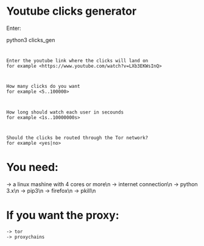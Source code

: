 # Youtube clicks generator

Enter:
  
  python3 clicks_gen <URL> <clicks> <watch time> <proxy>
  
  # <URL> 
    Enter the youtube link where the clicks will land on
    for example <https://www.youtube.com/watch?v=LXb3EKWsInQ>
  # <clicks> 
    How many clicks do you want
    for example <5..100000>
  # <watch time> 
    How long should watch each user in secounds
    for example <1s..10000000s>
  # <proxy> 
    Should the clicks be routed through the Tor network?
    for example <yes|no>

# You need:
  -> a linux mashine with 4 cores or more\n
  -> internet connection\n
  -> python 3.x\n
  -> pip3\n
  -> firefox\n
  -> pkill\n
# If you want the proxy:
    -> tor
    -> proxychains
    
